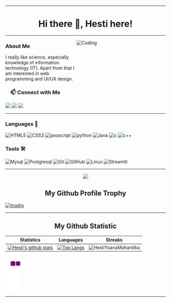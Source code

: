 <hr>
<h1 align="center">Hi there 👋, Hesti here!</h1>
<hr>

<img align="right" alt="Coding" width="280" height="190" src="https://github.com/Ayushparikh-code/Ayushparikh-code/blob/main/coding-freak%20(1).gif">
<!--<img align="right" height="190" width="280" src="https://cdn.dribbble.com/users/2238041/screenshots/4763918/working.gif" /> </a> -->

<h3><a id="user-content-about-me" class="anchor" aria-hidden="true" href="#about-me"></a> About  Me</h3>
I really like science, especially knowledge of information technology (IT). Apart from that I am interested in web programming and UI/UX design.

<!-- <img src="https://github.com/rajput2107/rajput2107/blob/master/Assets/Handshake.gif" width="40px">I’m looking to collaborate on **Open-Source Projects** -->

<!-- START NEW SECTION -->
 <!-- CONNECT WITH ME LINKS -->
 <h3><a id="user-content-about-me" class="anchor" aria-hidden="true" href="#about-me"><svg class="octicon octicon-link" viewBox="0 0 16 16" version="1.1" width="16" height="16" aria-hidden="true"></a>📫 Connect with Me
 </h3>
 
  <a href="https://www.youtube.com/channel/UCN6dc_-5lgKrw-niuBE0xTA" target="_blank"><img src="https://img.shields.io/badge/YouTube-FF0000?style=for-the-badge&logo=youtube&logoColor=white" target="_blank"></a>
  <a href="https://instagram.com/hestiyuanam" target="_blank"><img src="https://img.shields.io/badge/-Instagram-%23E4405F?style=for-the-badge&logo=instagram&logoColor=white" target="_blank"></a>
  <a href = "mailto:hestiyuana9@gmail.com"><img src="https://img.shields.io/badge/-Gmail-%23333?style=for-the-badge&logo=gmail&logoColor=white" target="_blank"></a>
  <br>
<hr>
 
 <!-- START NEW SECTION -->
### Languages 🚧 

![HTML5](https://icongr.am/devicon/html5-original.svg?size=50&color=currentColor)
![CSS3](https://icongr.am/devicon/css3-original.svg?size=50&color=currentColor)
![javascript](https://icongr.am/devicon/javascript-original.svg?size=50&color=currentColor)
![python](https://icongr.am/devicon/python-original.svg?size=50&color=currentColor)
![Java](https://icongr.am/devicon/java-original.svg?size=50&color=currentColor)
![c](https://icongr.am/devicon/c-original.svg?size=50&color=currentColor)
![c++](https://icongr.am/devicon/cplusplus-original.svg?size=50&color=currentColor)


### Tools 🛠 

![Mysql](https://icongr.am/devicon/mysql-original-wordmark.svg?size=50&color=currentColor)
![Postgresql](https://icongr.am/devicon/postgresql-original.svg?size=50&color=currentColor)
![Git](https://icongr.am/devicon/git-original.svg?size=50&color=currentColor)
![GitHub](https://icongr.am/devicon/github-original.svg?size=50&color=currentColor)
![Linux](https://icongr.am/devicon/linux-original.svg?size=50&color=currentColor)
![Streamlit](https://raw.githubusercontent.com/rlew631/rlew631/b09a7af3f30f8b5a5428dbeb07b9021622018685/red_streamlit.svg)
<hr>

  
<!-- START NEW SECTION -->
<p align="center">
  <img width="100" src="https://user-images.githubusercontent.com/6661165/91657958-61b4fd00-eb00-11ea-9def-dc7ef5367e34.png" />  
  <h2 align="center">My Github Profile Trophy</h2>
</p>

[![trophy](https://github-profile-trophy.vercel.app/?username=HestiYuanaMahardika&theme=radical&margin-w=40&margin-h=40)](https://github.com/HestiYuanaMahardika)

<hr>

<!-- START NEW SECTION -->
<p align="center">
 <h2 align="center">My Github Statistic</h2>

|Statistics|Languages|Streaks|
|-|-|-|
|[![Hesti's github stats](https://github-readme-stats.vercel.app/api?username=HestiYuanaMahardika&show_icons=true&theme=dracula&include_title=true)](https://github.com/HestiYuanaMahardika)|[![Top Langs](https://github-readme-stats.vercel.app/api/top-langs/?username=HestiYuanaMahardika&show_icons=true&theme=dracula&layout=compact&hide_title=true)](https://github.com/HestiYuanaMahardika)|![HestiYuanaMahardika](https://github-readme-streak-stats.herokuapp.com/?user=HestiYuanaMahardika&theme=dracula)

![snake gif](https://github.com/HestiYuanaMahardika/HestiYuanaMahardika/blob/output/github-contribution-grid-snake.gif)

<hr>

